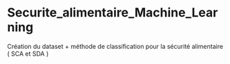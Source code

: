# Securite_alimentaire_Machine_Learning
Création du dataset + méthode de classification pour la sécurité alimentaire ( SCA et SDA )
